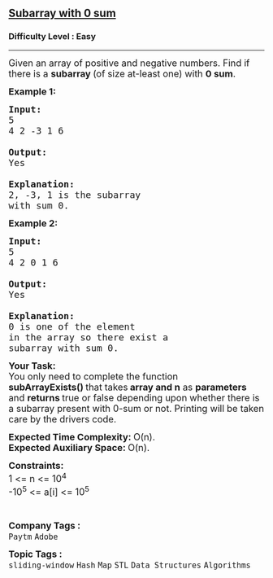 <h2><a href="https://practice.geeksforgeeks.org/problems/subarray-with-0-sum-1587115621/1?page=4&sortBy=submissions">Subarray with 0 sum</a></h2><h3>Difficulty Level : Easy</h3><hr><div class="problems_problem_content__Xm_eO"><p><span style="font-size:18px">Given an array of&nbsp;positive and negative numbers. Find if there is a <strong>subarray </strong>(of size at-least one) with <strong>0 sum</strong>.</span></p>

<p><strong><span style="font-size:18px">Example 1:</span></strong></p>

<pre><strong><span style="font-size:18px">Input:</span></strong><strong><span style="font-size:18px">
</span></strong><span style="font-size:18px">5
4 2 -3 1 6

<strong>Output: 
</strong>Yes
<strong>
Explanation: 
</strong>2, -3, 1 is the subarray 
with sum 0.</span></pre>

<p><strong><span style="font-size:18px">Example 2:</span></strong></p>

<pre><strong><span style="font-size:18px">Input:</span></strong><strong><span style="font-size:18px">
</span></strong><span style="font-size:18px">5
4 2 0 1 6

<strong>Output:</strong> 
Yes

<strong>Explanation:</strong> 
0 is one of the element 
in the array so there exist a 
subarray with sum 0.</span>
</pre>

<p><span style="font-size:18px"><strong>Your Task:</strong><br>
You only need to complete the function <strong>subArrayExists()&nbsp;</strong>that takes<strong> array and n</strong> as <strong>parameters </strong>and <strong>returns </strong>true or false depending upon whether there is a subarray present with 0-sum or not. Printing will be taken care by the drivers code.</span></p>

<p><span style="font-size:18px"><strong>Expected Time Complexity:&nbsp;</strong>O(n).<br>
<strong>Expected Auxiliary Space:&nbsp;</strong>O(n).</span></p>

<p><span style="font-size:18px"><strong>Constraints:</strong><br>
1 &lt;= n&nbsp;&lt;= 10<sup>4</sup><br>
-10<sup>5</sup> &lt;= a[i] &lt;= 10<sup>5</sup></span></p>

<p>&nbsp;</p>
</div><p><span style=font-size:18px><strong>Company Tags : </strong><br><code>Paytm</code>&nbsp;<code>Adobe</code>&nbsp;<br><p><span style=font-size:18px><strong>Topic Tags : </strong><br><code>sliding-window</code>&nbsp;<code>Hash</code>&nbsp;<code>Map</code>&nbsp;<code>STL</code>&nbsp;<code>Data Structures</code>&nbsp;<code>Algorithms</code>&nbsp;